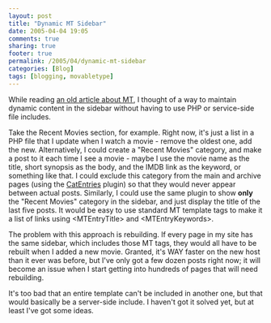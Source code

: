 ```yaml
---
layout: post
title: "Dynamic MT Sidebar"
date: 2005-04-04 19:05
comments: true
sharing: true
footer: true
permalink: /2005/04/dynamic-mt-sidebar
categories: [Blog]
tags: [blogging, movabletype]
---
```

While reading <a href="http://a.wholelottanothing.org/features/2003/07/beyond_the_blog">an old article about MT</a>, I thought of a way to maintain dynamic content in the sidebar without having to use PHP or service-side file includes.

Take the Recent Movies section, for example.  Right now, it's just a list in a PHP file that I update when I watch a movie - remove the oldest one, add the new.  Alternatively, I could create a "Recent Movies" category, and make a post to it each time I see a movie - maybe I use the movie name as the title, short synopsis as the body, and the IMDB link as the keyword, or something like that.  I could exclude this category from the main and archive pages (using the <a href="http://www.sixapart.com/pronet/plugins/plugin/catentries.html">CatEntries</a> plugin) so that they would never appear between actual posts.  Similarly, I could use the same plugin to show <b>only</b> the "Recent Movies" category in the sidebar, and just display the title of the last five posts.  It would be easy to use standard MT template tags to make it a list of links using &lt;MTEntryTitle&gt; and &lt;MTEntryKeywords&gt;.

The problem with this approach is rebuilding.  If every page in my site has the same sidebar, which includes those MT tags, they would all have to be rebuilt when I added a new movie.  Granted, it's WAY faster on the new host than it ever was before, but I've only got a few dozen posts right now; it will become an issue when I start getting into hundreds of pages that will need rebuilding.

It's too bad that an entire template can't be included in another one, but that would basically be a server-side include.  I haven't got it solved yet, but at least I've got some ideas.
